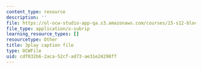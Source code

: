 ```yaml
---
content_type: resource
description: ''
file: https://ol-ocw-studio-app-qa.s3.amazonaws.com/courses/15-s12-blockchain-and-money-fall-2018/cdf032b62aca52cfad73ae31e24298ff_l0vD_FBWk0g.vtt
file_type: application/x-subrip
learning_resource_types: []
resourcetype: Other
title: 3play caption file
type: OCWFile
uid: cdf032b6-2aca-52cf-ad73-ae31e24298ff
---
```

